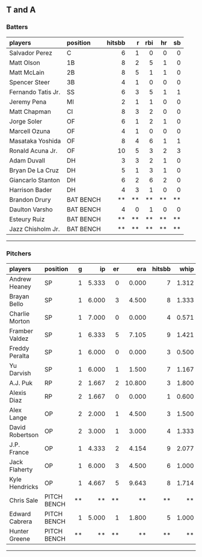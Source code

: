 ## T and A

### Batters

 
|players            |position  | hitsbb|  r| rbi| hr| sb| 
|:------------------|:---------|------:|--:|---:|--:|--:| 
|Salvador Perez     |C         |      6|  1|   0|  0|  0| 
|Matt Olson         |1B        |      8|  2|   5|  1|  0| 
|Matt McLain        |2B        |      8|  5|   1|  1|  0| 
|Spencer Steer      |3B        |      4|  1|   0|  0|  0| 
|Fernando Tatis Jr. |SS        |      6|  3|   5|  1|  1| 
|Jeremy Pena        |MI        |      2|  1|   1|  0|  0| 
|Matt Chapman       |CI        |      8|  3|   2|  0|  0| 
|Jorge Soler        |OF        |      6|  1|   2|  1|  0| 
|Marcell Ozuna      |OF        |      4|  1|   0|  0|  0| 
|Masataka Yoshida   |OF        |      8|  4|   6|  1|  1| 
|Ronald Acuna Jr.   |OF        |     10|  5|   3|  2|  3| 
|Adam Duvall        |DH        |      3|  3|   2|  1|  0| 
|Bryan De La Cruz   |DH        |      5|  1|   3|  1|  0| 
|Giancarlo Stanton  |DH        |      6|  2|   6|  2|  0| 
|Harrison Bader     |DH        |      4|  3|   1|  0|  0| 
|Brandon Drury      |BAT BENCH |     **| **|  **| **| **| 
|Daulton Varsho     |BAT BENCH |      4|  0|   1|  0|  0| 
|Esteury Ruiz       |BAT BENCH |     **| **|  **| **| **| 
|Jazz Chisholm Jr.  |BAT BENCH |     **| **|  **| **| **| 


* * *

### Pitchers

 
|players         |position    |  g|    ip| er|    era| hitsbb|  whip| so|  w| sv| 
|:---------------|:-----------|--:|-----:|--:|------:|------:|-----:|--:|--:|--:| 
|Andrew Heaney   |SP          |  1| 5.333|  0|  0.000|      7| 1.312|  4|  1|  0| 
|Brayan Bello    |SP          |  1| 6.000|  3|  4.500|      8| 1.333|  5|  1|  0| 
|Charlie Morton  |SP          |  1| 7.000|  0|  0.000|      4| 0.571|  4|  1|  0| 
|Framber Valdez  |SP          |  1| 6.333|  5|  7.105|      9| 1.421| 13|  0|  0| 
|Freddy Peralta  |SP          |  1| 6.000|  0|  0.000|      3| 0.500|  6|  1|  0| 
|Yu Darvish      |SP          |  1| 6.000|  1|  1.500|      7| 1.167|  9|  1|  0| 
|A.J. Puk        |RP          |  2| 1.667|  2| 10.800|      3| 1.800|  1|  0|  0| 
|Alexis Diaz     |RP          |  2| 1.667|  0|  0.000|      1| 0.600|  2|  0|  0| 
|Alex Lange      |OP          |  2| 2.000|  1|  4.500|      3| 1.500|  3|  0|  2| 
|David Robertson |OP          |  2| 3.000|  1|  3.000|      4| 1.333|  1|  1|  1| 
|J.P. France     |OP          |  1| 4.333|  2|  4.154|      9| 2.077|  2|  0|  0| 
|Jack Flaherty   |OP          |  1| 6.000|  3|  4.500|      6| 1.000|  7|  1|  0| 
|Kyle Hendricks  |OP          |  1| 4.667|  5|  9.643|      8| 1.714|  5|  0|  0| 
|Chris Sale      |PITCH BENCH | **|    **| **|     **|     **|    **| **| **| **| 
|Edward Cabrera  |PITCH BENCH |  1| 5.000|  1|  1.800|      5| 1.000|  6|  0|  0| 
|Hunter Greene   |PITCH BENCH | **|    **| **|     **|     **|    **| **| **| **| 


* * *


